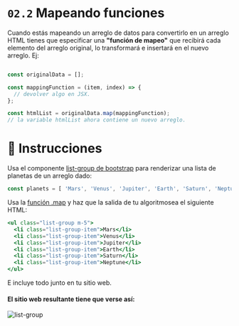 # `02.2` Mapeando funciones

Cuando estás mapeando un arreglo de datos para convertirlo en un arreglo HTML tienes que especificar una **"función de mapeo"** que recibirá cada elemento del arreglo original, lo transformará e insertará en el nuevo arreglo. Ej:

```js

const originalData = [];

const mappingFunction = (item, index) => {
  // devolver algo en JSX.
};

const htmlList = originalData.map(mappingFunction);
// la variable htmlList ahora contiene un nuevo arreglo.
```

# :speech_balloon: Instrucciones

Usa el componente [list-group de bootstrap](https://getbootstrap.com/docs/4.1/components/list-group/#basic-example) para renderizar una lista de planetas de un arreglo dado:

```js
const planets = [ 'Mars', 'Venus', 'Jupiter', 'Earth', 'Saturn', 'Neptune' ];
```

Usa la [función .map](https://medium.com/poka-techblog/simplify-your-javascript-use-map-reduce-and-filter-bd02c593cc2d) y haz que la salida de tu algoritmosea el siguiente HTML:

```jsx
<ul class="list-group m-5">
  <li class="list-group-item">Mars</li>
  <li class="list-group-item">Venus</li>
  <li class="list-group-item">Jupiter</li>
  <li class="list-group-item">Earth</li>
  <li class="list-group-item">Saturn</li>
  <li class="list-group-item">Neptune</li>
</ul>
```

E incluye todo junto en tu sitio web.

#### El sitio web resultante tiene que verse así:

![list-group](https://github.com/4GeeksAcademy/react-tutorial-exercises/blob/66b097ba2f1812e3cabcce38566b633edd991638/.learn/assets/02.2-1.png?raw=true)
